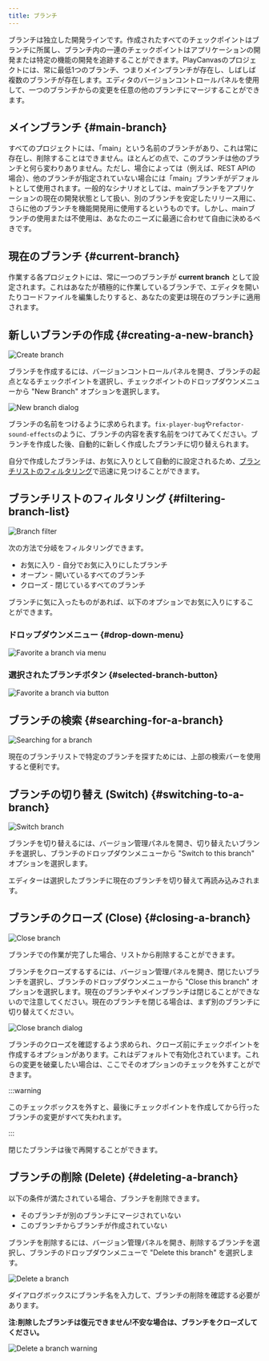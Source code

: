 ```yaml
---
title: ブランチ
---
```


ブランチは独立した開発ラインです。作成されたすべてのチェックポイントはブランチに所属し、ブランチ内の一連のチェックポイントはアプリケーションの開発または特定の機能の開発を追跡することができます。PlayCanvasのプロジェクトには、常に最低1つのブランチ、つまりメインブランチが存在し、しばしば複数のブランチが存在します。エディタのバージョンコントロールパネルを使用して、一つのブランチからの変更を任意の他のブランチにマージすることができます。

## メインブランチ {#main-branch}

すべてのプロジェクトには、「main」という名前のブランチがあり、これは常に存在し、削除することはできません。ほとんどの点で、このブランチは他のブランチと何ら変わりありません。ただし、場合によっては（例えば、REST APIの場合）、他のブランチが指定されていない場合には「main」ブランチがデフォルトとして使用されます。一般的なシナリオとしては、mainブランチをアプリケーションの現在の開発状態として扱い、別のブランチを安定したリリース用に、さらに他のブランチを機能開発用に使用するというものです。しかし、mainブランチの使用または不使用は、あなたのニーズに最適に合わせて自由に決めるべきです。

## 現在のブランチ {#current-branch}

作業する各プロジェクトには、常に一つのブランチが **current branch** として設定されます。これはあなたが積極的に作業しているブランチで、エディタを開いたりコードファイルを編集したりすると、あなたの変更は現在のブランチに適用されます。

## 新しいブランチの作成 {#creating-a-new-branch}

![Create branch](/img/user-manual/version-control/branches/new-branch.png)

ブランチを作成するには、バージョンコントロールパネルを開き、ブランチの起点となるチェックポイントを選択し、チェックポイントのドロップダウンメニューから "New Branch" オプションを選択します。

![New branch dialog](/img/user-manual/version-control/branches/new-branch-dialog.png)

ブランチの名前をつけるように求められます。`fix-player-bug`や`refactor-sound-effects`のように、ブランチの内容を表す名前をつけてみてください。ブランチを作成した後、自動的に新しく作成したブランチに切り替えられます。

自分で作成したブランチは、お気に入りとして自動的に設定されるため、[ブランチリストのフィルタリング](#filtering-branch-list)で迅速に見つけることができます。

## ブランチリストのフィルタリング {#filtering-branch-list}

![Branch filter](/img/user-manual/version-control/branches/filter-branches.gif)

次の方法で分岐をフィルタリングできます。

- お気に入り - 自分でお気に入りにしたブランチ
- オープン - 開いているすべてのブランチ
- クローズ - 閉じているすべてのブランチ

ブランチに気に入ったものがあれば、以下のオプションでお気に入りにすることができます。

### ドロップダウンメニュー {#drop-down-menu}

![Favorite a branch via menu](/img/user-manual/version-control/branches/favorite-branch-via-dropdown.gif)

### 選択されたブランチボタン {#selected-branch-button}

![Favorite a branch via button](/img/user-manual/version-control/branches/favorite-branch-via-button.gif)

## ブランチの検索 {#searching-for-a-branch}

![Searching for a branch](/img/user-manual/version-control/branches/search-for-a-branch.gif)

現在のブランチリストで特定のブランチを探すためには、上部の検索バーを使用すると便利です。

## ブランチの切り替え (Switch) {#switching-to-a-branch}

![Switch branch](/img/user-manual/version-control/branches/switch-branch.png)

ブランチを切り替えるには、バージョン管理パネルを開き、切り替えたいブランチを選択し、ブランチのドロップダウンメニューから "Switch to this branch" オプションを選択します。

エディターは選択したブランチに現在のブランチを切り替えて再読み込みされます。

## ブランチのクローズ (Close) {#closing-a-branch}

![Close branch](/img/user-manual/version-control/branches/close-branch.png)

ブランチでの作業が完了した場合、リストから削除することができます。

ブランチをクローズするするには、バージョン管理パネルを開き、閉じたいブランチを選択し、ブランチのドロップダウンメニューから "Close this branch" オプションを選択します。現在のブランチやメインブランチは閉じることができないので注意してください。現在のブランチを閉じる場合は、まず別のブランチに切り替えてください。

![Close branch dialog](/img/user-manual/version-control/branches/close-branch-dialog.png)

ブランチのクローズを確認するよう求められ、クローズ前にチェックポイントを作成するオプションがあります。これはデフォルトで有効化されています。これらの変更を破棄したい場合は、ここでそのオプションのチェックを外すことができます。

:::warning

このチェックボックスを外すと、最後にチェックポイントを作成してから行ったブランチの変更がすべて失われます。

:::

閉じたブランチは後で再開することができます。

## ブランチの削除 (Delete) {#deleting-a-branch}

以下の条件が満たされている場合、ブランチを削除できます。

- そのブランチが別のブランチにマージされていない
- このブランチからブランチが作成されていない

ブランチを削除するには、バージョン管理パネルを開き、削除するブランチを選択し、ブランチのドロップダウンメニューで "Delete this branch" を選択します。

![Delete a branch](/img/user-manual/version-control/branches/delete-branch.png)

ダイアログボックスにブランチ名を入力して、ブランチの削除を確認する必要があります。

**注:削除したブランチは復元できません!不安な場合は、ブランチをクローズしてください。**

![Delete a branch warning](/img/user-manual/version-control/branches/delete-branch-dialog.png)
